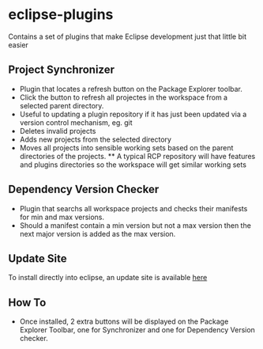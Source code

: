 # eclipse-plugins
Contains a set of plugins that make Eclipse development just that little bit easier

## Project Synchronizer
* Plugin that locates a refresh button on the Package Explorer toolbar.
* Click the button to refresh all projectes in the workspace from a selected parent directory.
* Useful to updating a plugin repository if it has just been updated via a version control mechanism, eg. git
* Deletes invalid projects
* Adds new projects from the selected directory
* Moves all projects into sensible working sets based on the parent directories of the projects.
  ** A typical RCP repository will have features and plugins directories so the workspace will get similar working sets

## Dependency Version Checker
* Plugin that searchs all workspace projects and checks their manifests for min and max versions.
* Should a manifest contain a min version but not a max version then the next major version is added as the max version.

## Update Site
To install directly into eclipse, an update site is available [here](http://phantomjinx.co.uk/org.phantomjinx.site)

## How To
 * Once installed, 2 extra buttons will be displayed on the Package Explorer Toolbar, one for Synchronizer and one for Dependency Version checker.

